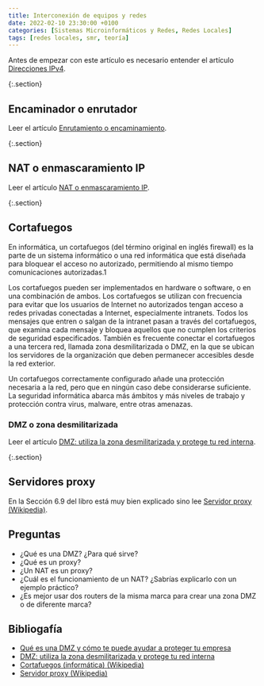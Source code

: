 ```yaml
---
title: Interconexión de equipos y redes
date: 2022-02-10 23:30:00 +0100
categories: [Sistemas Microinformáticos y Redes, Redes Locales]
tags: [redes locales, smr, teoría]
---
```


Antes de empezar con este artículo es necesario entender el artículo [Direcciones IPv4](/posts/direcciones-ipv4/).

{:.section}
## Encaminador o enrutador

Leer el artículo [Enrutamiento o encaminamiento](/posts/enrutamiento/).

{:.section}
## NAT o enmascaramiento IP

Leer el artículo [NAT o enmascaramiento IP](/posts/nat/).

{:.section}
## Cortafuegos

En informática, un cortafuegos (del término original en inglés firewall) es la parte de un sistema informático o una red informática que está diseñada para bloquear el acceso no autorizado, permitiendo al mismo tiempo comunicaciones autorizadas.1​

Los cortafuegos pueden ser implementados en hardware o software, o en una combinación de ambos. Los cortafuegos se utilizan con frecuencia para evitar que los usuarios de Internet no autorizados tengan acceso a redes privadas conectadas a Internet, especialmente intranets. Todos los mensajes que entren o salgan de la intranet pasan a través del cortafuegos, que examina cada mensaje y bloquea aquellos que no cumplen los criterios de seguridad especificados. También es frecuente conectar el cortafuegos a una tercera red, llamada zona desmilitarizada o DMZ, en la que se ubican los servidores de la organización que deben permanecer accesibles desde la red exterior.

Un cortafuegos correctamente configurado añade una protección necesaria a la red, pero que en ningún caso debe considerarse suficiente. La seguridad informática abarca más ámbitos y más niveles de trabajo y protección contra virus, malware, entre otras amenazas. 

### DMZ o zona desmilitarizada

Leer el artículo [DMZ: utiliza la zona desmilitarizada y protege tu red interna](https://www.ionos.es/digitalguide/servidores/seguridad/en-que-consiste-una-zona-desmilitarizada-dmz/).

{:.section}
## Servidores proxy

En la Sección 6.9 del libro está muy bien explicado sino lee [Servidor proxy (Wikipedia)](https://es.wikipedia.org/wiki/Servidor_proxy).


## Preguntas 

- ¿Qué es una DMZ? ¿Para qué sirve?
- ¿Qué es un proxy?
- ¿Un NAT es un proxy?
- ¿Cuál es el funcionamiento de un NAT? ¿Sabrías explicarlo con un ejemplo práctico?
- ¿Es mejor usar dos routers de la misma marca para crear una zona DMZ o de diferente marca?


## Bibliogafía

- [Qué es una DMZ y cómo te puede ayudar a proteger tu empresa ](https://www.incibe.es/protege-tu-empresa/blog/dmz-y-te-puede-ayudar-proteger-tu-empresa)
- [DMZ: utiliza la zona desmilitarizada y protege tu red interna](https://www.ionos.es/digitalguide/servidores/seguridad/en-que-consiste-una-zona-desmilitarizada-dmz/)
- [Cortafuegos (informática) (Wikipedia)](https://es.wikipedia.org/wiki/Cortafuegos_(inform%C3%A1tica))
- [Servidor proxy (Wikipedia)](https://es.wikipedia.org/wiki/Servidor_proxy)